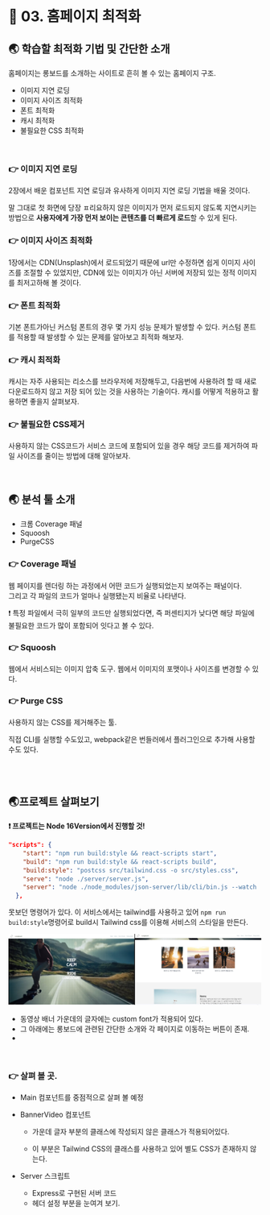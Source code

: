 # 🐳 03. 홈페이지 최적화

## 🌏 학습할 최적화 기법 및 간단한 소개

홈페이지는 롱보드를 소개하는 사이트로 흔히 볼 수 있는 홈페이지 구조.

* 이미지 지연 로딩
* 이미지 사이즈 최적화
* 폰트 최적화
* 캐시 최적화
* 불필요한 CSS 최적화

<br/>

### 👉 이미지 지연 로딩

2장에서 배운 컴포넌트 지연 로딩과 유사하게 이미지 지연 로딩 기법을 배울 것이다.

말 그대로 첫 화면에 당장 ㅍ리요하지 않은 이미지가 먼저 로드되지 않도록 지연시키는 방법으로 **사용자에게 가장 먼저 보이는 콘텐츠를 더 빠르게 로드**할 수 있게 된다.

### 👉 이미지 사이즈 최적화

1장에서는 CDN(Unsplash)에서 로드되었기 때문에 url만 수정하면 쉽게 이미지 사이즈를 조절할 수 있었지만, CDN에 있는 이미지가 아닌 서버에 저장되 있는 정적 이미지를 최저고하해 볼 것이다.

### 👉 폰트 최적화

기본 폰트가아닌 커스텀 폰트의 경우 몇 가지 성능 문제가 발생할 수 있다. 커스텀 폰트를 적용할 때 발생할 수 있는 문제를 알아보고 최적화 해보자.

### 👉 캐시 최적화

캐시는 자주 사용되는 리소스를 브라우저에 저장해두고, 다음번에 사용하려 할 때 새로 다운로드하지 않고 저장 되어 있는 것을 사용하는 기술이다. 캐시를 어떻게 적용하고 활용하면 좋을지 살펴보자.

### 👉 불필요한 CSS제거

사용하지 않는 CSS코드가 서비스 코드에 포함되어 있을 경우 해당 코드를 제거하여 파일 사이즈를 줄이는 방법에 대해 알아보자.

<br/>

## 🌏 분석 툴 소개

* 크롬 Coverage 패널
* Squoosh
* PurgeCSS

### 👉 Coverage 패널

웹 페이지를 렌더링 하는 과정에서 어떤 코드가 실행되었는지 보여주는 패널이다.<br/>그리고 각 파일의 코드가 얼마나 실행됐는지 비율로 나타낸다.

❗ 특정 파일에서 극히 일부의 코드만 실행되었다면, 즉 퍼센티지가 낮다면 해당 파일에 불필요한 코드가 많이 포함되어 잇다고 볼 수 있다.

### 👉 Squoosh

웹에서 서비스되는 이미지 압축 도구. 웹에서 이미지의 포맷이나 사이즈를 변경할 수 있다.

### 👉 Purge CSS

사용하지 않는 CSS를 제거해주는 툴.

직접 CLI를 실행할 수도있고, webpack같은 번들러에서 플러그인으로 추가해 사용할 수도 있다.

<br/><br/>

## 🌏프로젝트 살펴보기

**❗ 프로젝트는 Node 16Version에서 진행할 것!**

```json
"scripts": {
    "start": "npm run build:style && react-scripts start",
    "build": "npm run build:style && react-scripts build",
    "build:style": "postcss src/tailwind.css -o src/styles.css",
    "serve": "node ./server/server.js",
    "server": "node ./node_modules/json-server/lib/cli/bin.js --watch ./server/database.json -c ./server/config.json"
  },
```

못보던 명령어가 있다. 이 서비스에서는 tailwind를 사용하고 있어 `npm run build:style`명령어로 build시 Tailwind css를 이용해 서비스의 스타일을 만든다.

![service_screnn](./images/03_service_screen.jpg)

* 동영상 배너 가운데의 글자에는 custom font가 적용되어 있다.
* 그 아래에는 롱보드에 관련된 간단한 소개와 각 페이지로 이동하는 버튼이 존재.
* 

<br/>

### 👉 살펴 볼 곳.

* Main 컴포넌트를 중점적으로 살펴 볼 예정

* BannerVideo 컴포넌트
  * 가운데 글자 부분의 클래스에 작성되지 않은 클래스가 적용되어있다.

  * 이 부분은 Tailwind CSS의 클래스를 사용하고 있어 별도 CSS가 존재하지 않는다.

* Server 스크립트
  * Express로 구현된 서버 코드
  * 헤더 설정 부분을 눈여겨 보기.

